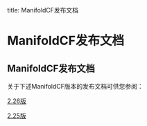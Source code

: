 title: ManifoldCF发布文档

# ManifoldCF发布文档

## ManifoldCF发布文档



关于下述ManifoldCF版本的发布文档可供您参阅：

[2.26版](../release/release-2.26/zh_CN/index.html)

[2.25版](../release/release-2.25/zh_CN/index.html)
